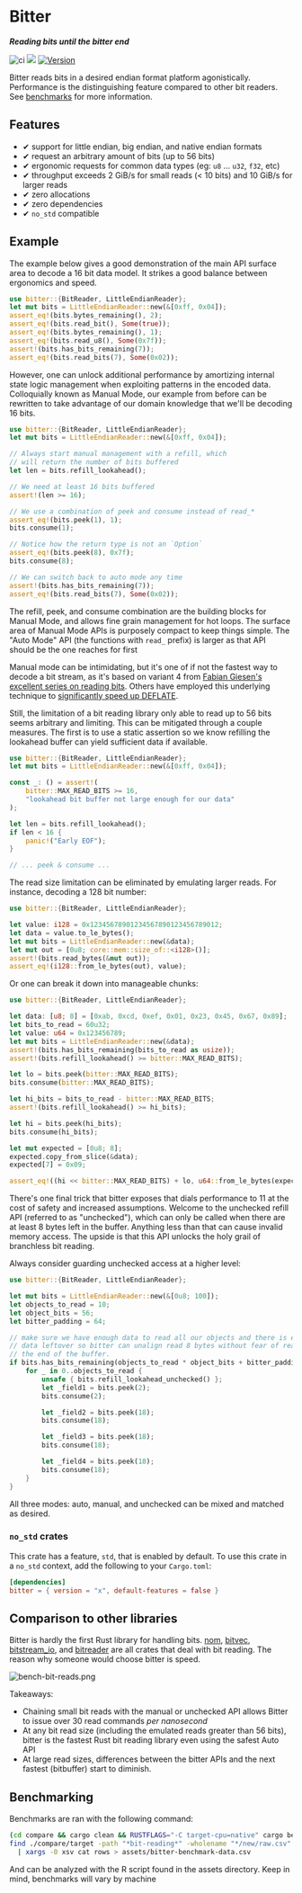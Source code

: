 # Bitter

***Reading bits until the bitter end***

![ci](https://github.com/nickbabcock/bitter/workflows/ci/badge.svg) [![](https://docs.rs/bitter/badge.svg)](https://docs.rs/bitter) [![Version](https://img.shields.io/crates/v/bitter.svg?style=flat-square)](https://crates.io/crates/bitter)

Bitter reads bits in a desired endian format platform agonistically. Performance is the distinguishing feature compared to other bit readers. See [benchmarks](https://github.com/nickbabcock/bitter#comparison-to-other-libraries) for more information.

## Features

 - ✔ support for little endian, big endian, and native endian formats
 - ✔ request an arbitrary amount of bits (up to 56 bits)
 - ✔ ergonomic requests for common data types (eg: `u8` ... `u32`, `f32`, etc)
 - ✔ throughput exceeds 2 GiB/s for small reads (< 10 bits) and 10 GiB/s for larger reads
 - ✔ zero allocations
 - ✔ zero dependencies
 - ✔ `no_std` compatible

## Example

The example below gives a good demonstration of the main API surface area to decode a 16 bit data model. It strikes a good balance between ergonomics and speed.

```rust
use bitter::{BitReader, LittleEndianReader};
let mut bits = LittleEndianReader::new(&[0xff, 0x04]);
assert_eq!(bits.bytes_remaining(), 2);
assert_eq!(bits.read_bit(), Some(true));
assert_eq!(bits.bytes_remaining(), 1);
assert_eq!(bits.read_u8(), Some(0x7f));
assert!(bits.has_bits_remaining(7));
assert_eq!(bits.read_bits(7), Some(0x02));
```

However, one can unlock additional performance by amortizing internal state logic management when exploiting patterns in the encoded data. Colloquially known as Manual Mode, our example from before can be rewritten to take advantage of our domain knowledge that we'll be decoding 16 bits.

```rust
use bitter::{BitReader, LittleEndianReader};
let mut bits = LittleEndianReader::new(&[0xff, 0x04]);

// Always start manual management with a refill, which
// will return the number of bits buffered
let len = bits.refill_lookahead();

// We need at least 16 bits buffered
assert!(len >= 16);

// We use a combination of peek and consume instead of read_*
assert_eq!(bits.peek(1), 1);
bits.consume(1);

// Notice how the return type is not an `Option`
assert_eq!(bits.peek(8), 0x7f);
bits.consume(8);

// We can switch back to auto mode any time
assert!(bits.has_bits_remaining(7));
assert_eq!(bits.read_bits(7), Some(0x02));
```

The refill, peek, and consume combination are the building blocks for Manual Mode, and allows fine grain management for hot loops. The surface area of Manual Mode APIs is purposely compact to keep things simple. The "Auto Mode" API (the functions with `read_` prefix) is larger as that API should be the one reaches for first

Manual mode can be intimidating, but it's one of if not the fastest way to decode a bit stream, as it's based on variant 4 from [Fabian Giesen's excellent series on reading bits](https://fgiesen.wordpress.com/2018/02/20/reading-bits-in-far-too-many-ways-part-2/). Others have employed this underlying technique to [significantly speed up DEFLATE](https://dougallj.wordpress.com/2022/08/20/faster-zlib-deflate-decompression-on-the-apple-m1-and-x86/).

Still, the limitation of a bit reading library only able to read up to 56 bits seems arbitrary and limiting. This can be mitigated through a couple measures. The first is to use a static assertion so we know refilling the lookahead buffer can yield sufficient data if available.

```rust
use bitter::{BitReader, LittleEndianReader};
let mut bits = LittleEndianReader::new(&[0xff, 0x04]);

const _: () = assert!(
    bitter::MAX_READ_BITS >= 16,
    "lookahead bit buffer not large enough for our data"
);

let len = bits.refill_lookahead();
if len < 16 {
    panic!("Early EOF");
}

// ... peek & consume ...
```

The read size limitation can be eliminated by emulating larger reads. For instance, decoding a 128 bit number:

```rust
use bitter::{BitReader, LittleEndianReader};

let value: i128 = 0x12345678901234567890123456789012;
let data = value.to_le_bytes();
let mut bits = LittleEndianReader::new(&data);
let mut out = [0u8; core::mem::size_of::<i128>()];
assert!(bits.read_bytes(&mut out));
assert_eq!(i128::from_le_bytes(out), value);
```

Or one can break it down into manageable chunks:

```rust
use bitter::{BitReader, LittleEndianReader};

let data: [u8; 8] = [0xab, 0xcd, 0xef, 0x01, 0x23, 0x45, 0x67, 0x89];
let bits_to_read = 60u32;
let value: u64 = 0x123456789;
let mut bits = LittleEndianReader::new(&data);
assert!(bits.has_bits_remaining(bits_to_read as usize));
assert!(bits.refill_lookahead() >= bitter::MAX_READ_BITS);

let lo = bits.peek(bitter::MAX_READ_BITS);
bits.consume(bitter::MAX_READ_BITS);

let hi_bits = bits_to_read - bitter::MAX_READ_BITS;
assert!(bits.refill_lookahead() >= hi_bits);

let hi = bits.peek(hi_bits);
bits.consume(hi_bits);

let mut expected = [0u8; 8];
expected.copy_from_slice(&data);
expected[7] = 0x09;

assert_eq!((hi << bitter::MAX_READ_BITS) + lo, u64::from_le_bytes(expected));
```

There's one final trick that bitter exposes that dials performance to 11 at the cost of safety and increased assumptions. Welcome to the unchecked refill API (referred to as "unchecked"), which can only be called when there are at least 8 bytes left in the buffer. Anything less than that can cause invalid memory access. The upside is that this API unlocks the holy grail of branchless bit reading.

Always consider guarding unchecked access at a higher level:

```rust
use bitter::{BitReader, LittleEndianReader};

let mut bits = LittleEndianReader::new(&[0u8; 100]);
let objects_to_read = 10;
let object_bits = 56;
let bitter_padding = 64;

// make sure we have enough data to read all our objects and there is enough
// data leftover so bitter can unalign read 8 bytes without fear of reading past
// the end of the buffer.
if bits.has_bits_remaining(objects_to_read * object_bits + bitter_padding) {
    for _ in 0..objects_to_read {
        unsafe { bits.refill_lookahead_unchecked() };
        let _field1 = bits.peek(2);
        bits.consume(2);

        let _field2 = bits.peek(18);
        bits.consume(18);

        let _field3 = bits.peek(18);
        bits.consume(18);

        let _field4 = bits.peek(18);
        bits.consume(18);
    }
}
```

All three modes: auto, manual, and unchecked can be mixed and matched as desired.

### `no_std` crates

This crate has a feature, `std`, that is enabled by default. To use this crate
in a `no_std` context, add the following to your `Cargo.toml`:

```toml
[dependencies]
bitter = { version = "x", default-features = false }
```

## Comparison to other libraries

Bitter is hardly the first Rust library for handling bits.
[nom](https://crates.io/crates/nom),
[bitvec](https://github.com/bitvecto-rs/bitvec),
[bitstream_io](https://crates.io/crates/bitstream-io), and
[bitreader](https://crates.io/crates/bitreader) are all crates that deal with bit reading.
The reason why someone would choose bitter is speed.

![bench-bit-reads.png](assets/bench-bit-reads.png)

Takeaways:

* Chaining small bit reads with the manual or unchecked API allows Bitter to issue over 30 read commands _per nanosecond_
* At any bit read size (including the emulated reads greater than 56 bits), bitter is the fastest Rust bit reading library even using the safest Auto API
* At large read sizes, differences between the bitter APIs and the next fastest (bitbuffer) start to diminish.

## Benchmarking

Benchmarks are ran with the following command:

```bash
(cd compare && cargo clean && RUSTFLAGS="-C target-cpu=native" cargo bench)
find ./compare/target -path "*bit-reading*" -wholename "*/new/raw.csv" -print0 \
  | xargs -0 xsv cat rows > assets/bitter-benchmark-data.csv
```

And can be analyzed with the R script found in the assets directory. Keep in mind, benchmarks will vary by machine
